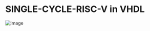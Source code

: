 # SINGLE-CYCLE-RISC-V in VHDL

![image](https://user-images.githubusercontent.com/88595269/128728496-361a4712-8fa2-4301-8908-068fa6cf197c.png)
